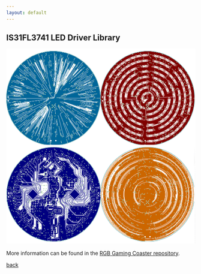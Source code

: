 ```yaml
---
layout: default
---
```


## IS31FL3741 LED Driver Library



![Composite of PCB layers](/images/RGBcomposite.png)


More information can be found in the [RGB Gaming Coaster repository](https://github.com/bbenchoff/RGB-Gaming-Coaster).

[back](./)